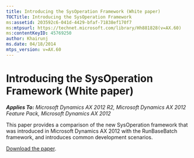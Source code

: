 ```yaml
---
title: Introducing the SysOperation Framework (White paper)
TOCTitle: Introducing the SysOperation Framework
ms:assetid: 203592c6-041d-4429-bfaf-71838ef170f7
ms:mtpsurl: https://technet.microsoft.com/library/Hh881828(v=AX.60)
ms:contentKeyID: 45769250
author: Khairunj
ms.date: 04/18/2014
mtps_version: v=AX.60
---
```


# Introducing the SysOperation Framework (White paper) 


_**Applies To:** Microsoft Dynamics AX 2012 R2, Microsoft Dynamics AX 2012 Feature Pack, Microsoft Dynamics AX 2012_

This paper provides a comparison of the new SysOperation framework that was introduced in Microsoft Dynamics AX 2012 with the RunBaseBatch framework, and introduces common development scenarios.

[Download the paper](https://go.microsoft.com/fwlink/?linkid=246316).

  


